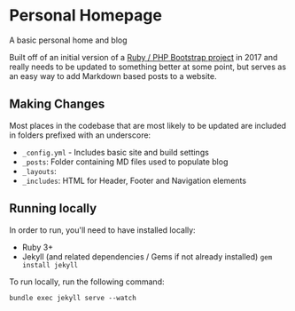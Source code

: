 # Personal Homepage

A basic personal home and blog

Built off of an initial version of a [Ruby / PHP Bootstrap project](https://github.com/StartBootstrap/startbootstrap-clean-blog-jekyll) in 2017 and really needs to be updated to something better at some point, but serves as an easy way to add Markdown based posts to a website.

## Making Changes

Most places in the codebase that are most likely to be updated are included in folders prefixed with an underscore:

- `_config.yml` - Includes basic site and build settings
- `_posts`: Folder containing MD files used to populate blog
- `_layouts`:
- `_includes`: HTML for Header, Footer and Navigation elements

## Running locally 

In order to run, you'll need to have installed locally:

- Ruby 3+
- Jekyll (and related dependencies / Gems if not already installed) `gem install jekyll`

To run locally, run the following command:

`bundle exec jekyll serve --watch`
